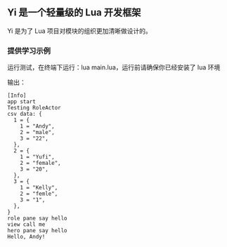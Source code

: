 ## Yi 是一个轻量级的 Lua 开发框架 ##

Yi 是为了 Lua 项目对模块的组织更加清晰做设计的。

### 提供学习示例 ###

运行测试，在终端下运行：lua main.lua，运行前请确保你已经安装了 lua 环境

输出：

	[Info]
	app start
	Testing RoleActor
	csv data: {
	  1 = {
	    1 = "Andy",
	    2 = "male",
	    3 = "22",
	  },
	  2 = {
	    1 = "Yufi",
	    2 = "female",
	    3 = "20",
	  },
	  3 = {
	    1 = "Kelly",
	    2 = "femle",
	    3 = "1",
	  },
	}
	role pane say hello
	view call me
	hero pane say hello
	Hello, Andy!
